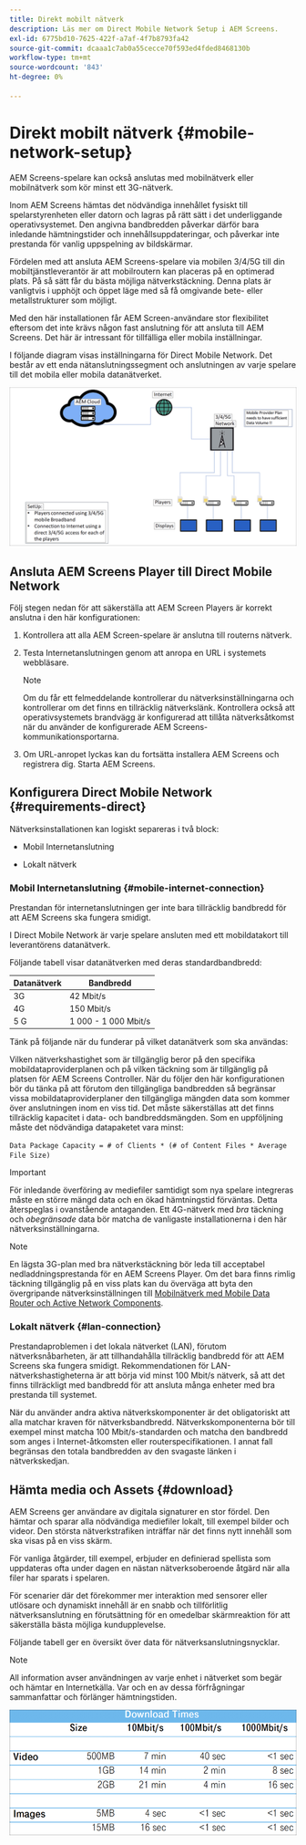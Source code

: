 ```yaml
---
title: Direkt mobilt nätverk
description: Läs mer om Direct Mobile Network Setup i AEM Screens.
exl-id: 6775bd10-7625-422f-a7af-4f7b8793fa42
source-git-commit: dcaaa1c7ab0a55cecce70f593ed4fded8468130b
workflow-type: tm+mt
source-wordcount: '843'
ht-degree: 0%

---
```


# Direkt mobilt nätverk {#mobile-network-setup}

AEM Screens-spelare kan också anslutas med mobilnätverk eller mobilnätverk som kör minst ett 3G-nätverk.

Inom AEM Screens hämtas det nödvändiga innehållet fysiskt till spelarstyrenheten eller datorn och lagras på rätt sätt i det underliggande operativsystemet. Den angivna bandbredden påverkar därför bara inledande hämtningstider och innehållsuppdateringar, och påverkar inte prestanda för vanlig uppspelning av bildskärmar.

Fördelen med att ansluta AEM Screens-spelare via mobilen 3/4/5G till din mobiltjänstleverantör är att mobilroutern kan placeras på en optimerad plats. På så sätt får du bästa möjliga nätverkstäckning. Denna plats är vanligtvis i upphöjt och öppet läge med så få omgivande bete- eller metallstrukturer som möjligt.

Med den här installationen får AEM Screen-användare stor flexibilitet eftersom det inte krävs någon fast anslutning för att ansluta till AEM Screens. Det här är intressant för tillfälliga eller mobila inställningar.

I följande diagram visas inställningarna för Direct Mobile Network. Det består av ett enda nätanslutningssegment och anslutningen av varje spelare till det mobila eller mobila datanätverket.

![](/help/using/assets/direct-mobile-1.png)

## Ansluta AEM Screens Player till Direct Mobile Network

Följ stegen nedan för att säkerställa att AEM Screen Players är korrekt anslutna i den här konfigurationen:

1. Kontrollera att alla AEM Screen-spelare är anslutna till routerns nätverk.

1. Testa Internetanslutningen genom att anropa en URL i systemets webbläsare.

   >[!NOTE]
   >Om du får ett felmeddelande kontrollerar du nätverksinställningarna och kontrollerar om det finns en tillräcklig nätverkslänk. Kontrollera också att operativsystemets brandvägg är konfigurerad att tillåta nätverksåtkomst när du använder de konfigurerade AEM Screens-kommunikationsportarna.

1. Om URL-anropet lyckas kan du fortsätta installera AEM Screens och registrera dig. Starta AEM Screens.

## Konfigurera Direct Mobile Network {#requirements-direct}

Nätverksinstallationen kan logiskt separeras i två block:

* Mobil Internetanslutning

* Lokalt nätverk

### Mobil Internetanslutning {#mobile-internet-connection}

Prestandan för internetanslutningen ger inte bara tillräcklig bandbredd för att AEM Screens ska fungera smidigt.

I Direct Mobile Network är varje spelare ansluten med ett mobildatakort till leverantörens datanätverk.

Följande tabell visar datanätverken med deras standardbandbredd:

| Datanätverk | Bandbredd |
|--- |--- |
| 3G | 42 Mbit/s |
| 4G | 150 Mbit/s |
| 5 G | 1 000 - 1 000 Mbit/s |

Tänk på följande när du funderar på vilket datanätverk som ska användas:

Vilken nätverkshastighet som är tillgänglig beror på den specifika mobildataproviderplanen och på vilken täckning som är tillgänglig på platsen för AEM Screens Controller.
När du följer den här konfigurationen bör du tänka på att förutom den tillgängliga bandbredden så begränsar vissa mobildataproviderplaner den tillgängliga mängden data som kommer över anslutningen inom en viss tid. Det måste säkerställas att det finns tillräcklig kapacitet i data- och bandbreddsmängden.
Som en uppföljning måste det nödvändiga datapaketet vara minst:

`Data Package Capacity = # of Clients * (# of Content Files * Average File Size)`


>[!IMPORTANT]
>För inledande överföring av mediefiler samtidigt som nya spelare integreras måste en större mängd data och en ökad hämtningstid förväntas. Detta återspeglas i ovanstående antaganden. Ett 4G-nätverk med *bra* täckning och *obegränsade* data bör matcha de vanligaste installationerna i den här nätverksinställningarna.

>[!NOTE]
>En lägsta 3G-plan med bra nätverkstäckning bör leda till acceptabel nedladdningsprestanda för en AEM Screens Player. Om det bara finns rimlig täckning tillgänglig på en viss plats kan du överväga att byta den övergripande nätverksinställningen till [Mobilnätverk med Mobile Data Router och Active Network Components](/help/using/mobile-network-router.md).


### Lokalt nätverk {#lan-connection}

Prestandaproblemen i det lokala nätverket (LAN), förutom nätverksnåbarheten, är att tillhandahålla tillräcklig bandbredd för att AEM Screens ska fungera smidigt. Rekommendationen för LAN-nätverkshastigheterna är att börja vid minst 100 Mbit/s nätverk, så att det finns tillräckligt med bandbredd för att ansluta många enheter med bra prestanda till systemet.

När du använder andra aktiva nätverkskomponenter är det obligatoriskt att alla matchar kraven för nätverksbandbredd. Nätverkskomponenterna bör till exempel minst matcha 100 Mbit/s-standarden och matcha den bandbredd som anges i Internet-åtkomsten eller routerspecifikationen. I annat fall begränsas den totala bandbredden av den svagaste länken i nätverkskedjan.

## Hämta media och Assets {#download}

AEM Screens ger användare av digitala signaturer en stor fördel. Den hämtar och sparar alla nödvändiga mediefiler lokalt, till exempel bilder och videor. Den största nätverkstrafiken inträffar när det finns nytt innehåll som ska visas på en viss skärm.

För vanliga åtgärder, till exempel, erbjuder en definierad spellista som uppdateras ofta under dagen en nästan nätverksoberoende åtgärd när alla filer har sparats i spelaren.

För scenarier där det förekommer mer interaktion med sensorer eller utlösare och dynamiskt innehåll är en snabb och tillförlitlig nätverksanslutning en förutsättning för en omedelbar skärmreaktion för att säkerställa bästa möjliga kundupplevelse.

Följande tabell ger en översikt över data för nätverksanslutningsnycklar.

>[!NOTE]
>
>All information avser användningen av varje enhet i nätverket som begär och hämtar en Internetkälla. Var och en av dessa förfrågningar sammanfattar och förlänger hämtningstiden.

![](/help/using/assets/download-times-mobile.png)
